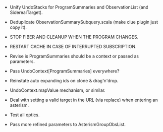 - Unify UndoStacks for ProgramSummaries and ObservationList (and SiderealTarget).
- Deduplicate ObservationSummarySubquery.scala (make clue plugin just copy it).
- STOP FIBER AND CLEANUP WHEN THE PROGRAM CHANGES.
- RESTART CACHE IN CASE OF INTERRUPTED SUBSCRIPTION.
- Revise is ProgramSummaries should be a context or passed as parameters.
- Pass UndoContext[ProgramSummaries] everywhere?
- Reinstate auto expanding ids on clone & drag'n'drop.
- UndoContext.mapValue mechanism, or similar.
- Deal with setting a valid target in the URL (via replace) when entering an asterism.
- Test all optics.

- Pass more refined parameters to AsterismGroupObsList.